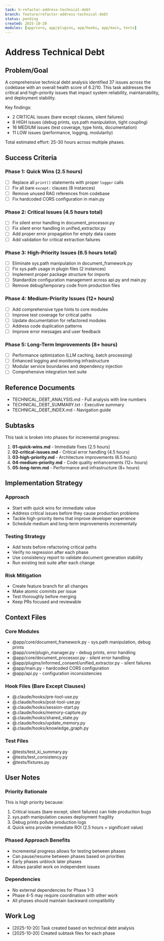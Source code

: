 ```yaml
---
task: h-refactor-address-technical-debt
branch: feature/refactor-address-technical-debt
status: pending
created: 2025-10-20
modules: [app/core, app/plugins, app/hooks, app/main, tests]
---
```


# Address Technical Debt

## Problem/Goal

A comprehensive technical debt analysis identified 37 issues across the codebase with an overall health score of 6.2/10. This task addresses the critical and high-priority issues that impact system reliability, maintainability, and deployment stability.

Key findings:
- 2 CRITICAL issues (bare except clauses, silent failures)
- 8 HIGH issues (debug prints, sys.path manipulation, tight coupling)
- 16 MEDIUM issues (test coverage, type hints, documentation)
- 11 LOW issues (performance, logging, modularity)

Total estimated effort: 25-30 hours across multiple phases.

## Success Criteria

### Phase 1: Quick Wins (2.5 hours)
- [ ] Replace all `print()` statements with proper `logger` calls
- [ ] Fix all bare `except:` clauses (8 instances)
- [ ] Remove unused RAG references from codebase
- [ ] Fix hardcoded CORS configuration in main.py

### Phase 2: Critical Issues (4.5 hours total)
- [ ] Fix silent error handling in document_processor.py
- [ ] Fix silent error handling in unified_extractor.py
- [ ] Add proper error propagation for empty data cases
- [ ] Add validation for critical extraction failures

### Phase 3: High-Priority Issues (6.5 hours total)
- [ ] Eliminate sys.path manipulation in document_framework.py
- [ ] Fix sys.path usage in plugin files (2 instances)
- [ ] Implement proper package structure for imports
- [ ] Standardize configuration management across api.py and main.py
- [ ] Remove debug/temporary code from production files

### Phase 4: Medium-Priority Issues (12+ hours)
- [ ] Add comprehensive type hints to core modules
- [ ] Improve test coverage for critical paths
- [ ] Update documentation for refactored modules
- [ ] Address code duplication patterns
- [ ] Improve error messages and user feedback

### Phase 5: Long-Term Improvements (8+ hours)
- [ ] Performance optimization (LLM caching, batch processing)
- [ ] Enhanced logging and monitoring infrastructure
- [ ] Modular service boundaries and dependency injection
- [ ] Comprehensive integration test suite

## Reference Documents

- TECHNICAL_DEBT_ANALYSIS.md - Full analysis with line numbers
- TECHNICAL_DEBT_SUMMARY.txt - Executive summary
- TECHNICAL_DEBT_INDEX.md - Navigation guide

## Subtasks

This task is broken into phases for incremental progress:

1. **01-quick-wins.md** - Immediate fixes (2.5 hours)
2. **02-critical-issues.md** - Critical error handling (4.5 hours)
3. **03-high-priority.md** - Architecture improvements (6.5 hours)
4. **04-medium-priority.md** - Code quality enhancements (12+ hours)
5. **05-long-term.md** - Performance and infrastructure (8+ hours)

## Implementation Strategy

### Approach
- Start with quick wins for immediate value
- Address critical issues before they cause production problems
- Tackle high-priority items that improve developer experience
- Schedule medium and long-term improvements incrementally

### Testing Strategy
- Add tests before refactoring critical paths
- Verify no regression after each phase
- Use consistency report to validate document generation stability
- Run existing test suite after each change

### Risk Mitigation
- Create feature branch for all changes
- Make atomic commits per issue
- Test thoroughly before merging
- Keep PRs focused and reviewable

## Context Files

### Core Modules
- @app/core/document_framework.py - sys.path manipulation, debug prints
- @app/core/plugin_manager.py - debug prints, error handling
- @app/core/document_processor.py - silent error handling
- @app/plugins/informed_consent/unified_extractor.py - silent failures
- @app/main.py - hardcoded CORS configuration
- @app/api.py - configuration inconsistencies

### Hook Files (Bare Except Clauses)
- @.claude/hooks/pre-tool-use.py
- @.claude/hooks/post-tool-use.py
- @.claude/hooks/session-start.py
- @.claude/hooks/memory-capture.py
- @.claude/hooks/shared_state.py
- @.claude/hooks/update_memory.py
- @.claude/hooks/knowledge_graph.py

### Test Files
- @tests/test_ki_summary.py
- @tests/test_consistency.py
- @tests/fixtures.py

## User Notes

### Priority Rationale
This is high priority because:
1. Critical issues (bare except, silent failures) can hide production bugs
2. sys.path manipulation causes deployment fragility
3. Debug prints pollute production logs
4. Quick wins provide immediate ROI (2.5 hours = significant value)

### Phased Approach Benefits
- Incremental progress allows for testing between phases
- Can pause/resume between phases based on priorities
- Early phases unblock later phases
- Allows parallel work on independent issues

### Dependencies
- No external dependencies for Phase 1-3
- Phase 4-5 may require coordination with other work
- All phases should maintain backward compatibility

## Work Log

- [2025-10-20] Task created based on technical debt analysis
- [2025-10-20] Created subtask files for each phase
